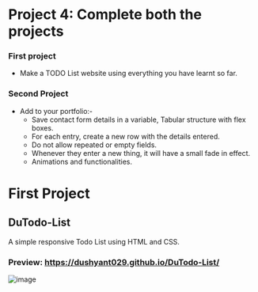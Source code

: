 # Project 4: Complete both the projects

### **First project**
- Make a TODO List website using everything you have learnt so far. 

### **Second Project**
- Add to your portfolio:-
  * Save contact form details in a variable, Tabular structure with flex boxes.
  * For each entry, create a new row with the details entered.
  * Do not allow repeated or empty fields.
  * Whenever they enter a new thing, it will have a small fade in effect.
  * Animations and functionalities.
  
  
# First Project  
## DuTodo-List

A simple responsive Todo List using HTML and CSS.

### Preview: https://dushyant029.github.io/DuTodo-List/

![image](https://user-images.githubusercontent.com/55031190/103225455-f2d19e80-494f-11eb-98f5-61253b9d5044.png)



